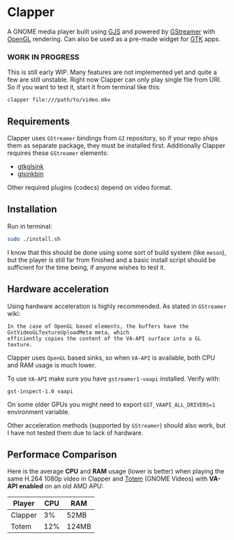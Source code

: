 # Clapper
A GNOME media player built using [GJS](https://gitlab.gnome.org/GNOME/gjs) and powered by [GStreamer](https://gstreamer.freedesktop.org) with [OpenGL](https://www.opengl.org) rendering. Can also be used as a pre-made widget for [GTK](https://www.gtk.org) apps.

### WORK IN PROGRESS
This is still early WIP. Many features are not implemented yet and quite a few are still unstable. Right now Clapper can only play single file from URI. So if you want to test it, start it from terminal like this:
```shell
clapper file:///path/to/video.mkv
```
## Requirements
Clapper uses `GStreamer` bindings from `GI` repository, so if your repo ships them as separate package, they must be installed first.
Additionally Clapper requires these `GStreamer` elements:
* [gtkglsink](https://gstreamer.freedesktop.org/documentation/gtk/gtkglsink.html)
* [glsinkbin](https://gstreamer.freedesktop.org/documentation/opengl/glsinkbin.html)

Other required plugins (codecs) depend on video format.

## Installation
Run in terminal:
```sh
sudo ./install.sh
```
I know that this should be done using some sort of build system (like `meson`), but the player is still far from finished and a basic install script should be sufficient for the time being, if anyone wishes to test it.

## Hardware acceleration
Using hardware acceleration is highly recommended. As stated in `GStreamer` wiki:
```
In the case of OpenGL based elements, the buffers have the GstVideoGLTextureUploadMeta meta, which
efficiently copies the content of the VA-API surface into a GL texture.
```
Clapper uses `OpenGL` based sinks, so when `VA-API` is available, both CPU and RAM usage is much lower.

To use `VA-API` make sure you have `gstreamer1-vaapi` installed. Verify with:
```shell
gst-inspect-1.0 vaapi
```
On some older GPUs you might need to export `GST_VAAPI_ALL_DRIVERS=1` environment variable.

Other acceleration methods (supported by `GStreamer`) should also work, but I have not tested them due to lack of hardware.

## Performace Comparison
Here is the average **CPU** and **RAM** usage (lower is better) when playing the same H.264 1080p video in Clapper and [Totem](https://wiki.gnome.org/Apps/Videos) (GNOME Videos) with **VA-API enabled** on an old AMD APU:

| Player  | CPU |  RAM  |
| ------- | --- | ----- |
| Clapper |  3% | 52MB  |
| Totem   | 12% | 124MB |
